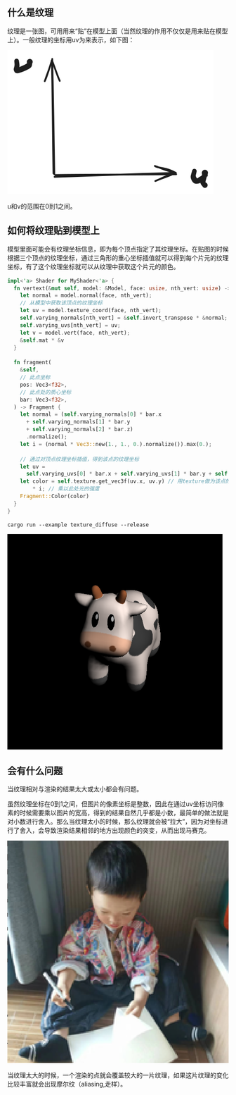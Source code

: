 ## 什么是纹理

纹理是一张图，可用用来“贴”在模型上面（当然纹理的作用不仅仅是用来贴在模型上）。一般纹理的坐标用uv为来表示，如下图：

![](./texture-coordinate.svg)

u和v的范围在0到1之间。

## 如何将纹理贴到模型上

模型里面可能会有纹理坐标信息，即为每个顶点指定了其纹理坐标。在贴图的时候根据三个顶点的纹理坐标，通过三角形的重心坐标插值就可以得到每个片元的纹理坐标，有了这个纹理坐标就可以从纹理中获取这个片元的颜色。

```rust
impl<'a> Shader for MyShader<'a> {
  fn vertext(&mut self, model: &Model, face: usize, nth_vert: usize) -> Vec3<f32> {
    let normal = model.normal(face, nth_vert);
    // 从模型中获取该顶点的纹理坐标
    let uv = model.texture_coord(face, nth_vert);
    self.varying_normals[nth_vert] = &self.invert_transpose * &normal;
    self.varying_uvs[nth_vert] = uv;
    let v = model.vert(face, nth_vert);
    &self.mat * &v
  }

  fn fragment(
    &self,
    // 此点坐标
    pos: Vec3<f32>,
    // 此点处的质心坐标
    bar: Vec3<f32>,
  ) -> Fragment {
    let normal = (self.varying_normals[0] * bar.x
      + self.varying_normals[1] * bar.y
      + self.varying_normals[2] * bar.z)
      .normalize();
    let i = (normal * Vec3::new(1., 1., 0.).normalize()).max(0.);

    // 通过对顶点纹理坐标插值，得到该点的纹理坐标
    let uv =
      self.varying_uvs[0] * bar.x + self.varying_uvs[1] * bar.y + self.varying_uvs[2] * bar.z;
    let color = self.texture.get_vec3f(uv.x, uv.y) // 用texture做为该点的颜色
        * i; // 乘以此处光的强度
    Fragment::Color(color)
  }
}

```

```shell
cargo run --example texture_diffuse --release
```
![](./output.png)


## 会有什么问题

当纹理相对与渲染的结果太大或太小都会有问题。

虽然纹理坐标在0到1之间，但图片的像素坐标是整数，因此在通过uv坐标访问像素的时候需要乘以图片的宽高，得到的结果自然几乎都是小数，最简单的做法就是对小数进行舍入。那么当纹理太小的时候，那么纹理就会被“拉大”，因为对坐标进行了舍入，会导致渲染结果相邻的地方出现颜色的突变，从而出现马赛克。

![](../2.bilinear/mosaic.png)

当纹理太大的时候，一个渲染的点就会覆盖较大的一片纹理，如果这片纹理的变化比较丰富就会出现摩尔纹（aliasing,走样）。

